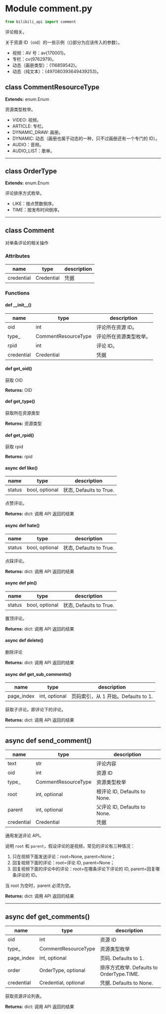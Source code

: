 # Module comment.py

```python
from bilibili_api import comment
```

评论相关。

关于资源 ID（oid）的一些示例（{}部分为应该传入的参数）。

+ 视频：AV 号：av{170001}。
+ 专栏：cv{9762979}。
+ 动态（画册类型）：{116859542}。
+ 动态（纯文本）：{497080393649439253}。

## class CommentResourceType

**Extends:** enum.Enum

资源类型枚举。

+ VIDEO: 视频。
+ ARTICLE: 专栏。
+ DYNAMIC_DRAW: 画册。
+ DYNAMIC: 动态（画册也属于动态的一种，只不过画册还有一个专门的 ID）。
+ AUDIO：音频。
+ AUDIO_LIST：歌单。

---

## class OrderType

**Extends:** enum.Enum

评论排序方式枚举。

+ LIKE：按点赞数倒序。
+ TIME：按发布时间倒序。

---


## class Comment

对单条评论的相关操作

### Attributes

| name | type | description |
| ---- | ---- | ----------- |
| credential | Credential | 凭据 |

### Functions

#### def \_\_init\_\_()

| name       | type         | description            |
| ---------- | ------------ | ---------------------- |
| oid        | int          | 评论所在资源 ID。      |
| type\_      | CommentResourceType | 评论所在资源类型枚举。 |
| rpid       | int          | 评论 ID。              |
| credential | Credential   | 凭据                   |

#### def get_oid()

获取 OID

**Returns:** OID

#### def get_type()

获取所在资源类型

**Returns:** 资源类型

#### def get_rpid()

获取 rpid

**Returns:** rpid

#### async def like()

| name   | type           | description             |
| ------ | -------------- | ----------------------- |
| status | bool, optional | 状态, Defaults to True. |

点赞评论。

**Returns:** dict: 调用 API 返回的结果

#### async def hate()

| name   | type           | description             |
| ------ | -------------- | ----------------------- |
| status | bool, optional | 状态, Defaults to True. |

点踩评论。

**Returns:** dict: 调用 API 返回的结果

#### async def pin()

| name   | type           | description             |
| ------ | -------------- | ----------------------- |
| status | bool, optional | 状态, Defaults to True. |

置顶评论。

**Returns:** dict: 调用 API 返回的结果

#### async def delete()

删除评论

**Returns:** dict: 调用 API 返回的结果

#### async def get_sub_comments()

| name       | type          | description                         |
| ---------- | ------------- | ----------------------------------- |
| page_index | int, optional | 页码索引，从 1 开始。Defaults to 1. |

获取子评论。即评论下的评论。

**Returns:** dict: 调用 API 返回的结果

---

## async def send_comment()

| name       | type          | description                  |
| ---------- | ------------- | ---------------------------- |
| text       | str           | 评论内容                     |
| oid        | int           | 资源 ID                      |
| type\_      | CommentResourceType  | 资源类型枚举                 |
| root       | int, optional | 根评论 ID, Defaults to None. |
| parent     | int, optional | 父评论 ID, Defaults to None. |
| credential | Credential    | 凭据                         |

通用发送评论 API。

说明 `root` 和 `parent`，假设评论的是视频，常见的评论有三种情况：

1. 只在视频下面发送评论：root=None, parent=None；
2. 回复视频下面的评论：root=评论 ID, parent=None；
3. 回复视频下面的评论中的评论：root=在哪条评论下评论的 ID, parent=回复哪条评论的 ID。

当 root 为空时，parent 必须为空。

**Returns:** dict: 调用 API 返回的结果

---

## async def get_comments()

| name       | type                 | description                               |
| ---------- | -------------------- | ----------------------------------------- |
| oid        | int                  | 资源 ID                                   |
| type\_     | CommentResourceType         | 资源类型枚举                              |
| page_index | int, optional        | 页码. Defaults to 1.                      |
| order      | OrderType, optional  | 排序方式枚举. Defaults to OrderType.TIME. |
| credential | Credential, optional | 凭据. Defaults to None.                   |

获取资源评论列表。

**Returns:** dict: 调用 API 返回的结果
